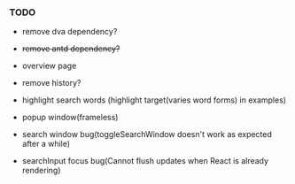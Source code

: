 ### TODO

- remove dva dependency?
- ~~remove antd dependency?~~

- overview page
- remove history?
- highlight search words (highlight target(varies word forms) in examples)
- popup window(frameless)
- search window bug(toggleSearchWindow doesn't work as expected after a while)
- searchInput focus bug(Cannot flush updates when React is already rendering)

